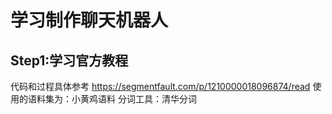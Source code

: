 # 学习制作聊天机器人
## Step1:学习官方教程
代码和过程具体参考  https://segmentfault.com/p/1210000018096874/read
使用的语料集为：小黄鸡语料     分词工具：清华分词
